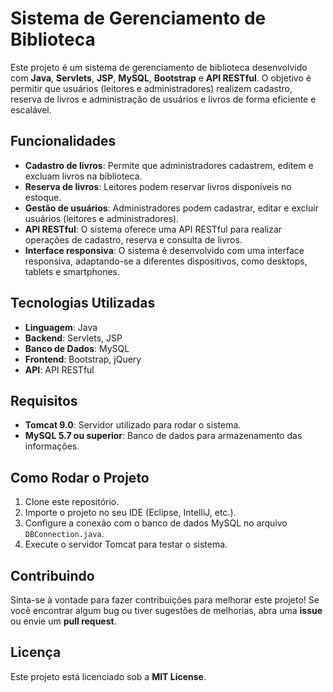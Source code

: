 # Sistema de Gerenciamento de Biblioteca

Este projeto é um sistema de gerenciamento de biblioteca desenvolvido com **Java**, **Servlets**, **JSP**, **MySQL**, **Bootstrap** e **API RESTful**. O objetivo é permitir que usuários (leitores e administradores) realizem cadastro, reserva de livros e administração de usuários e livros de forma eficiente e escalável.

## Funcionalidades

- **Cadastro de livros**: Permite que administradores cadastrem, editem e excluam livros na biblioteca.
- **Reserva de livros**: Leitores podem reservar livros disponíveis no estoque.
- **Gestão de usuários**: Administradores podem cadastrar, editar e excluir usuários (leitores e administradores).
- **API RESTful**: O sistema oferece uma API RESTful para realizar operações de cadastro, reserva e consulta de livros.
- **Interface responsiva**: O sistema é desenvolvido com uma interface responsiva, adaptando-se a diferentes dispositivos, como desktops, tablets e smartphones.

## Tecnologias Utilizadas

- **Linguagem**: Java
- **Backend**: Servlets, JSP
- **Banco de Dados**: MySQL
- **Frontend**: Bootstrap, jQuery
- **API**: API RESTful

## Requisitos

- **Tomcat 9.0**: Servidor utilizado para rodar o sistema.
- **MySQL 5.7 ou superior**: Banco de dados para armazenamento das informações.

## Como Rodar o Projeto

1. Clone este repositório.
2. Importe o projeto no seu IDE (Eclipse, IntelliJ, etc.).
3. Configure a conexão com o banco de dados MySQL no arquivo `DBConnection.java`.
4. Execute o servidor Tomcat para testar o sistema.

## Contribuindo

Sinta-se à vontade para fazer contribuições para melhorar este projeto! Se você encontrar algum bug ou tiver sugestões de melhorias, abra uma **issue** ou envie um **pull request**.

## Licença

Este projeto está licenciado sob a **MIT License**.
